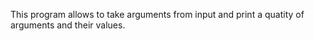 This program allows to take arguments from input and print a quatity of arguments and their values.
